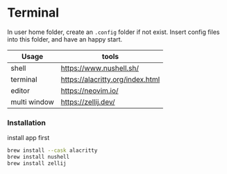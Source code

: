 # Terminal

In user home folder, create an `.config` folder if not exist. Insert config files into this folder, and have an happy start.

| Usage        | tools                            |
| ------------ | -------------------------------- |
| shell        | https://www.nushell.sh/          |
| terminal     | https://alacritty.org/index.html |
| editor       | https://neovim.io/               |
| multi window | https://zellij.dev/              |

### Installation

install app first

```sh
brew install --cask alacritty
brew install nushell
brew install zellij
```

